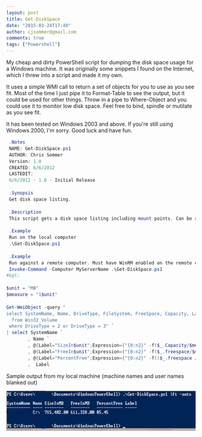 ```yaml
---
layout: post
title: Get-DiskSpace
date: "2015-03-24T17:40"
author: cjsommer@gmail.com
comments: true
tags: ["Powershell"]
---
```

My cheap and dirty PowerShell script for dumping the disk space usage for a Windows machine. It was originally some snippets I found on the Internet, which I threw into a script and made it my own.

It uses a simple WMI call to return a set of objects for you to use as you see fit. Most of the time I just pipe it to Format-Table to see the output, but it could be used for other things. Throw in a pipe to Where-Object and you could use it to monitor low disk space. Feel free to bind, spindle or mutilate as you see fit.

It has been tested on Windows 2003 and above. If you're still using Windows 2000, I'm sorry. Good luck and have fun.

```powershell
 .Notes
 NAME: Get-DiskSpace.ps1
 AUTHOR: Chris Sommer
 Version: 1.0
 CREATED: 6/6/2012
 LASTEDIT:
 6/6/2012 - 1.0 - Initial Release

 .Synopsis
 Get disk space listing.

 .Description
 This script gets a disk space listing including mount points. Can be run locally or remotely using Invoke-Command.

 .Example
 Run on the local computer
 .\Get-DiskSpace.ps1

 .Example
 Run against a remote computer. Must have WinRM enabled on the remote computer.
 Invoke-Command -Computer MyServerName .\Get-DiskSpace.ps1
#&gt;

$unit = "MB"
$measure = "1$unit"

Get-WmiObject -query "
select SystemName, Name, DriveType, FileSystem, FreeSpace, Capacity, Label
  from Win32_Volume
 where DriveType = 2 or DriveType = 3" `
| select SystemName `
        , Name `
        , @{Label="SizeIn$unit";Expression={"{0:n2}" -f($_.Capacity/$measure)}} `
        , @{Label="FreeIn$unit";Expression={"{0:n2}" -f($_.freespace/$measure)}} `
        , @{Label="PercentFree";Expression={"{0:n2}" -f(($_.freespace / $_.Capacity) * 100)}} `
        ,  Label
```

Sample output from my local machine (machine names and user names blanked out)

<a href="/img/2015/03/Get-DiskSpace.ps1_.png">
<img class="alignnone size-full wp-image-16" src="/img/2015/03/Get-DiskSpace.ps1_.png" alt="Get-DiskSpace.ps1" width="640" height="106" />
</a>
